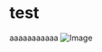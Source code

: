 # test
aaaaaaaaaaa
![Image](https://github.com/user-attachments/assets/3d1ce16e-dde0-436e-9c78-ea5c10853e30)
